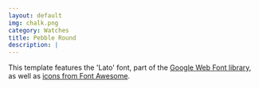 ```yaml
---
layout: default
img: chalk.png
category: Watches
title: Pebble Round
description: |
---
```

This template features the 'Lato' font, part of the [Google Web Font library](http://www.google.com/fonts), as well as [icons from Font Awesome](http://fontawesome.io).
